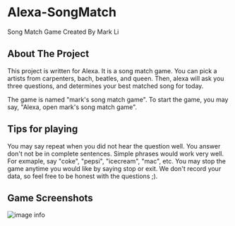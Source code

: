 # Alexa-SongMatch
 Song Match Game Created By Mark Li
 
<!-- ABOUT THE PROJECT -->
## About The Project
This project is written for Alexa. It is a song match game. You can pick a artists from carpenters, bach, beatles, and queen. Then, alexa will ask you three questions, and determines your best matched song for today.

The game is named "mark's song match game". To start the game, you may say, "Alexa, open mark's song match game".

## Tips for playing
You may say repeat when you did not hear the question well. 
You answer don't not be in complete sentences. Simple phrases would work very well. For exmaple, say "coke", "pepsi", "icecream", "mac", etc.
You may stop the game anytime you would like by saying stop or exit.
We don't record your data, so feel free to be honest with the questions ;).

## Game Screenshots
![image info](C:\Users\limar\Downloads\SMSS1.png)
